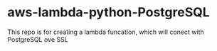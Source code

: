 # aws-lambda-python-PostgreSQL
This repo is for creating a lambda funcation, which will conect with PostgreSQL ove SSL 
